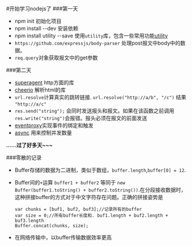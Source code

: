 #开始学习nodejs了
###第一天
*	npm init 初始化项目
*	npm install --dev 安装依赖
*	npm install utility --save 使用`utility`库，包含一些常用功能[utility](https://github.com/node-modules/utility)
*	`https://github.com/expressjs/body-parser` 处理post报文中body中的数据。
*	`req.query`对象获取报文中的get参数

###第二天
*	[superagent](http://visionmedia.github.io/superagent/) http方面的库
*	[cheerio](https://github.com/cheeriojs/cheerio) 解析html的库
*	`url.resolve`计算真实的跳转链接. `url.resolve("http://a/b", "/c")` 结果 `"http://a/c"`
*	`res.send("string");` 会同时发送报头和报文。如果在该函数之前调用`res.write("string")`会报错。报头必须在报文的前面发送
*	[eventproxy](https://github.com/JacksonTian/eventproxy)实现事件的绑定和触发
*	[async](https://github.com/caolan/async) 用来控制并发数量

<strong>……过了好多天~~~</strong>

###零散的记录
*	Buffer存储的数据为二进制，类似于数组，`buffer.length`,`buffer[0] = 12`.
*	Buffer间的`+`运算 `buffer1 + buffer2` 等同于 `new Buffer(buffer1.toString() + buffer2.toString())`.在分段接收数据时，这种拼接buffer的方式对于中文字符存在问题。正确的拼接姿势是

		var chunks = [buf1, buf2, buf3];//记录所有的buffer
		var size = 0;//所有buffer长度和. buf1.length + buf2.length + buf3.length
		Buffer.concat(chunks, size);
		
*	在网络传输中，以buffer传输数据效率更高